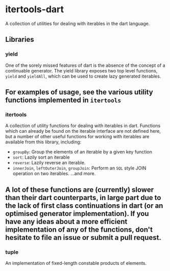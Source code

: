 # itertools-dart #

A collection of utilities for dealing with iterables in the dart language.

## Libraries ##

### yield ###

One of the sorely missed features of dart is the absence of the concept of a continuable generator.
The yield library exposes two top level functions, `yield` and `yieldAll`, which can be used to
create lazy generated iterables.

For examples of usage, see the various utility functions implemented in `itertools`
---

### itertools ###

A collection of utility functions for dealing with iterables in dart. Functions which can already
be found on the iterable interface are not defined here, but a number of other useful functions for
working with iterables are available from this library, including:

* `groupBy`: Group the elements of an iterable by a given key function
* `sort`: Lazily sort an iterable
* `reverse`: Lazily reverse an iterable.
* `innerJoin`, `leftOuterJoin`, `groupJoin`: Perform an `SQL` style JOIN operation on two iterables.
...and more.

A lot of these functions are (currently) slower than their dart counterparts, in large part due to the lack
of first class continuations in dart (or an optimised generator implementation). If you have any ideas about
a more efficient implementation of any of the functions, don't hesitate to file an issue or submit a pull
request.
---


### tuple ###

An implementation of fixed-length constable products of elements.


